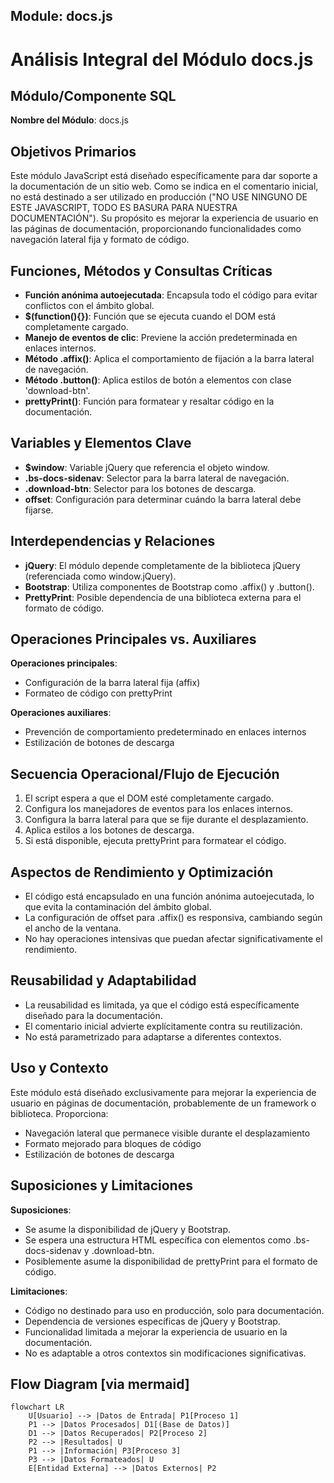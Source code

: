 ## Module: docs.js

# Análisis Integral del Módulo docs.js

## Módulo/Componente SQL
**Nombre del Módulo**: docs.js

## Objetivos Primarios
Este módulo JavaScript está diseñado específicamente para dar soporte a la documentación de un sitio web. Como se indica en el comentario inicial, no está destinado a ser utilizado en producción ("NO USE NINGUNO DE ESTE JAVASCRIPT, TODO ES BASURA PARA NUESTRA DOCUMENTACIÓN"). Su propósito es mejorar la experiencia de usuario en las páginas de documentación, proporcionando funcionalidades como navegación lateral fija y formato de código.

## Funciones, Métodos y Consultas Críticas
- **Función anónima autoejecutada**: Encapsula todo el código para evitar conflictos con el ámbito global.
- **$(function(){})**: Función que se ejecuta cuando el DOM está completamente cargado.
- **Manejo de eventos de clic**: Previene la acción predeterminada en enlaces internos.
- **Método .affix()**: Aplica el comportamiento de fijación a la barra lateral de navegación.
- **Método .button()**: Aplica estilos de botón a elementos con clase 'download-btn'.
- **prettyPrint()**: Función para formatear y resaltar código en la documentación.

## Variables y Elementos Clave
- **$window**: Variable jQuery que referencia el objeto window.
- **.bs-docs-sidenav**: Selector para la barra lateral de navegación.
- **.download-btn**: Selector para los botones de descarga.
- **offset**: Configuración para determinar cuándo la barra lateral debe fijarse.

## Interdependencias y Relaciones
- **jQuery**: El módulo depende completamente de la biblioteca jQuery (referenciada como window.jQuery).
- **Bootstrap**: Utiliza componentes de Bootstrap como .affix() y .button().
- **PrettyPrint**: Posible dependencia de una biblioteca externa para el formato de código.

## Operaciones Principales vs. Auxiliares
**Operaciones principales**:
- Configuración de la barra lateral fija (affix)
- Formateo de código con prettyPrint

**Operaciones auxiliares**:
- Prevención de comportamiento predeterminado en enlaces internos
- Estilización de botones de descarga

## Secuencia Operacional/Flujo de Ejecución
1. El script espera a que el DOM esté completamente cargado.
2. Configura los manejadores de eventos para los enlaces internos.
3. Configura la barra lateral para que se fije durante el desplazamiento.
4. Aplica estilos a los botones de descarga.
5. Si está disponible, ejecuta prettyPrint para formatear el código.

## Aspectos de Rendimiento y Optimización
- El código está encapsulado en una función anónima autoejecutada, lo que evita la contaminación del ámbito global.
- La configuración de offset para .affix() es responsiva, cambiando según el ancho de la ventana.
- No hay operaciones intensivas que puedan afectar significativamente el rendimiento.

## Reusabilidad y Adaptabilidad
- La reusabilidad es limitada, ya que el código está específicamente diseñado para la documentación.
- El comentario inicial advierte explícitamente contra su reutilización.
- No está parametrizado para adaptarse a diferentes contextos.

## Uso y Contexto
Este módulo está diseñado exclusivamente para mejorar la experiencia de usuario en páginas de documentación, probablemente de un framework o biblioteca. Proporciona:
- Navegación lateral que permanece visible durante el desplazamiento
- Formato mejorado para bloques de código
- Estilización de botones de descarga

## Suposiciones y Limitaciones
**Suposiciones**:
- Se asume la disponibilidad de jQuery y Bootstrap.
- Se espera una estructura HTML específica con elementos como .bs-docs-sidenav y .download-btn.
- Posiblemente asume la disponibilidad de prettyPrint para el formato de código.

**Limitaciones**:
- Código no destinado para uso en producción, solo para documentación.
- Dependencia de versiones específicas de jQuery y Bootstrap.
- Funcionalidad limitada a mejorar la experiencia de usuario en la documentación.
- No es adaptable a otros contextos sin modificaciones significativas.
## Flow Diagram [via mermaid]
```mermaid
flowchart LR
    U[Usuario] --> |Datos de Entrada| P1[Proceso 1]
    P1 --> |Datos Procesados| D1[(Base de Datos)]
    D1 --> |Datos Recuperados| P2[Proceso 2]
    P2 --> |Resultados| U
    P1 --> |Información| P3[Proceso 3]
    P3 --> |Datos Formateados| U
    E[Entidad Externa] --> |Datos Externos| P2
```

